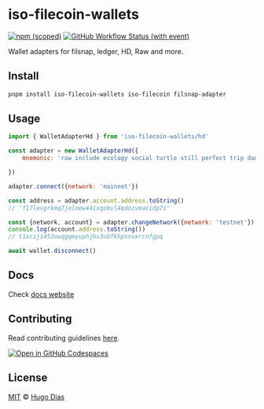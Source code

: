 # iso-filecoin-wallets

[![npm (scoped)](https://img.shields.io/npm/v/iso-filecoin-wallets.svg)](https://www.npmjs.com/package/iso-filecoin-wallets)
[![GitHub Workflow Status (with event)](https://img.shields.io/github/actions/workflow/status/fission-codes/filecoin/iso-filecoin-wallets.yml)](https://github.com/fission-codes/filecoin/actions/workflows/iso-filecoin-wallets.yml)

Wallet adapters for filsnap, ledger, HD, Raw and more.

## Install

```bash
pnpm install iso-filecoin-wallets iso-filecoin filsnap-adapter
```

## Usage

```js
import { WalletAdapterHd } from 'iso-filecoin-wallets/hd'

const adapter = new WalletAdapterHd({
    mnemonic: 'raw include ecology social turtle still perfect trip dance food welcome aunt patient very toss very program estate diet portion city camera loop guess'

})

adapter.connect({network: 'mainnet'})

const address = adapter.account.address.toString() 
// 'f17levgrkmq7jeloew44ixqokvl4qdozvmacidp7i'

const {network, account} = adapter.changeNetwork({network: 'testnet'})
console.log(account.address.toString())
// t1xciji452owqgqmyuphjbv3ubfkhpsvvxrcnfgpq

await wallet.disconnect()
```

## Docs

Check [docs website](https://filecoin.hugomrdias.dev)

## Contributing

Read contributing guidelines [here](../../.github/CONTRIBUTING.md).

[![Open in GitHub Codespaces](https://github.com/codespaces/badge.svg)](https://codespaces.new/hugomrdias/filecoin)

## License

[MIT](../../license) © [Hugo Dias](http://hugodias.me)
